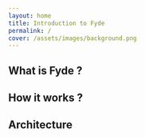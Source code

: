 ```yaml
---
layout: home
title: Introduction to Fyde
permalink: /
cover: /assets/images/background.png
---
```


## What is Fyde ? 

## How it works ? 

## Architecture